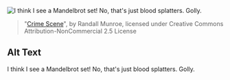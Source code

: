 ![I think I see a Mandelbrot set! No, that's just blood splatters. Golly.](https://imgs.xkcd.com/comics/crime_scene.png)
> "[Crime Scene](https://xkcd.com/587/)", by Randall Munroe, licensed under Creative Commons Attribution-NonCommercial 2.5 License

## Alt Text
I think I see a Mandelbrot set! No, that's just blood splatters. Golly.
